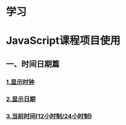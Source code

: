 # 学习
# JavaScript课程项目使用
## 一、时间日期篇
### [1.显示时钟](https://411426414.github.io/JavaScriptCourse/第一章时间日期篇/1.显示时钟.html)
### [2.显示日期](https://411426414.github.io/JavaScriptCourse/第一章时间日期篇/2.显示日期.html)
### [3.当前时间(12小时制/24小时制)](https://411426414.github.io/JavaScriptCourse/第一章时间日期篇/3.当前时间.html)
